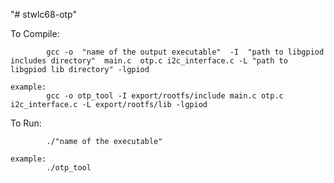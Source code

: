 "# stwlc68-otp" 

To Compile:

            gcc -o  "name of the output executable"  -I  "path to libgpiod includes directory"  main.c  otp.c i2c_interface.c -L "path to libgpiod lib directory" -lgpiod
			  
	example: 
			gcc -o otp_tool -I export/rootfs/include main.c otp.c i2c_interface.c -L export/rootfs/lib -lgpiod
	
To Run:	

			./"name of the executable"
	
	example:
			./otp_tool
			 
